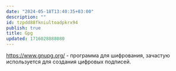 ```yaml
---
date: "2024-05-18T13:40:35+03:00"
description: ""
id: tzpdd88fkniultoadpkrx94
publish: true
title: Gpg
updated: 1716028888080
---
```


<https://www.gnupg.org/> - программа для шифрования, зачастую используется для создания цифровых подписей.